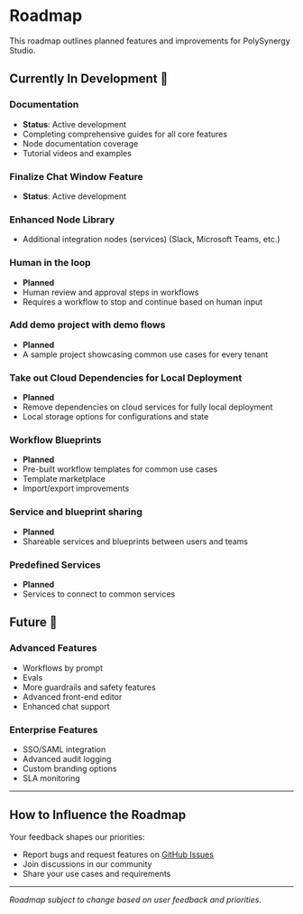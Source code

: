 # Roadmap

This roadmap outlines planned features and improvements for PolySynergy Studio.

## Currently In Development 🚧

### Documentation
- **Status**: Active development
- Completing comprehensive guides for all core features
- Node documentation coverage
- Tutorial videos and examples

### Finalize Chat Window Feature
- **Status**: Active development

### Enhanced Node Library
- Additional integration nodes (services) (Slack, Microsoft Teams, etc.)

### Human in the loop
- **Planned**
- Human review and approval steps in workflows
- Requires a workflow to stop and continue based on human input

### Add demo project with demo flows
- **Planned**
- A sample project showcasing common use cases for every tenant

### Take out Cloud Dependencies for Local Deployment
- **Planned**
- Remove dependencies on cloud services for fully local deployment
- Local storage options for configurations and state

### Workflow Blueprints
- **Planned**
- Pre-built workflow templates for common use cases
- Template marketplace
- Import/export improvements

### Service and blueprint sharing
- **Planned**
- Shareable services and blueprints between users and teams

### Predefined Services
- **Planned**
- Services to connect to common services

## Future 💭

### Advanced Features
- Workflows by prompt
- Evals
- More guardrails and safety features
- Advanced front-end editor
- Enhanced chat support

### Enterprise Features
- SSO/SAML integration
- Advanced audit logging
- Custom branding options
- SLA monitoring

---

## How to Influence the Roadmap
Your feedback shapes our priorities:
- Report bugs and request features on [GitHub Issues](https://github.com/dionsnoeijen/polysynergy/issues)
- Join discussions in our community
- Share your use cases and requirements
---

*Roadmap subject to change based on user feedback and priorities.*
